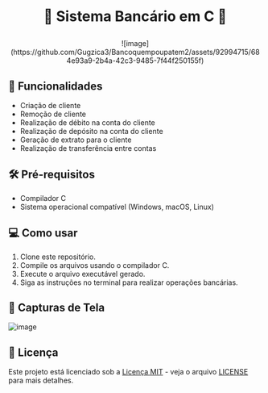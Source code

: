 # <p align="center">🏦 Sistema Bancário em C 🏦</p>

<p align="center">
 ![image](https://github.com/Gugzica3/Bancoquempoupatem2/assets/92994715/684e93a9-2b4a-42c3-9485-7f44f250155f)
</p>

## 🚀 Funcionalidades

- Criação de cliente
- Remoção de cliente
- Realização de débito na conta do cliente
- Realização de depósito na conta do cliente
- Geração de extrato para o cliente
- Realização de transferência entre contas

## 🛠️ Pré-requisitos

- Compilador C
- Sistema operacional compatível (Windows, macOS, Linux)

## 💻 Como usar

1. Clone este repositório.
2. Compile os arquivos usando o compilador C.
3. Execute o arquivo executável gerado.
4. Siga as instruções no terminal para realizar operações bancárias.

## 📸 Capturas de Tela

![image](https://github.com/Gugzica3/Bancoquempoupatem2/assets/92994715/80c2a6f8-03ba-42b6-a170-9cac1568e173)






## 📝 Licença

Este projeto está licenciado sob a [Licença MIT](https://opensource.org/licenses/MIT) - veja o arquivo [LICENSE](LICENSE) para mais detalhes.
